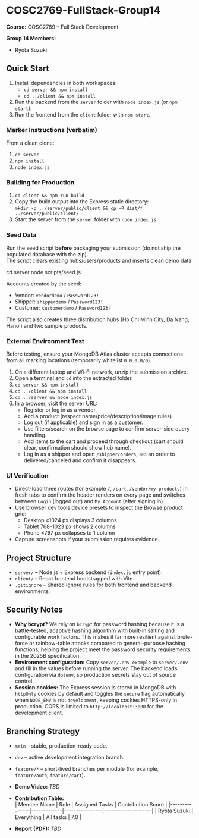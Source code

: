# COSC2769-FullStack-Group14

**Course:** COSC2769 – Full Stack Development

**Group 14 Members:**
- Ryota Suzuki

## Quick Start
1. Install dependencies in both workspaces:
   - `cd server && npm install`
   - `cd ../client && npm install`
2. Run the backend from the `server` folder with `node index.js` (or `npm start`).
3. Run the frontend from the `client` folder with `npm start`.

### Marker Instructions (verbatim)
From a clean clone:
1. `cd server`
2. `npm install`
3. `node index.js`

### Building for Production
1. `cd client && npm run build`
2. Copy the build output into the Express static directory:  
   `mkdir -p ../server/public/client && cp -R dist/* ../server/public/client/`
3. Start the server from the `server` folder with `node index.js`

### Seed Data
Run the seed script **before** packaging your submission (do not ship the populated database with the zip).  
The script clears existing hubs/users/products and inserts clean demo data.

cd server
node scripts/seed.js

Accounts created by the seed:
- Vendor: `vendordemo` / `Password123!`
- Shipper: `shipperdemo` / `Password123!`
- Customer: `customerdemo` / `Password123!`

The script also creates three distribution hubs (Ho Chi Minh City, Da Nang, Hanoi) and two sample products.

### External Environment Test
Before testing, ensure your MongoDB Atlas cluster accepts connections from all marking locations (temporarily whitelist `0.0.0.0/0`).

1. On a different laptop and Wi-Fi network, unzip the submission archive.
2. Open a terminal and `cd` into the extracted folder.
3. `cd server && npm install`
4. `cd ../client && npm install`
5. `cd ../server && node index.js`
6. In a browser, visit the server URL:
   - Register or log in as a vendor.
   - Add a product (respect name/price/description/image rules).
   - Log out (if applicable) and sign in as a customer.
   - Use filters/search on the browse page to confirm server-side query handling.
   - Add items to the cart and proceed through checkout (cart should clear, confirmation should show hub name).
   - Log in as a shipper and open `/shipper/orders`; set an order to delivered/canceled and confirm it disappears.

### UI Verification
- Direct-load three routes (for example `/`, `/cart`, `/vendor/my-products`) in fresh tabs to confirm the header renders on every page and switches between `Login` (logged out) and `My Account` (after signing in).
- Use browser dev tools device presets to inspect the Browse product grid:  
  - Desktop ≥1024 px displays 3 columns  
  - Tablet 768–1023 px shows 2 columns  
  - Phone ≤767 px collapses to 1 column  
- Capture screenshots if your submission requires evidence.

## Project Structure
- `server/` – Node.js + Express backend (`index.js` entry point).
- `client/` – React frontend bootstrapped with Vite.
- `.gitignore` – Shared ignore rules for both frontend and backend environments.

## Security Notes
- **Why bcrypt?** We rely on `bcrypt` for password hashing because it is a battle-tested, adaptive hashing algorithm with built-in salting and configurable work factors. This makes it far more resilient against brute-force or rainbow-table attacks compared to general-purpose hashing functions, helping the project meet the password security requirements in the 2025B specification.
- **Environment configuration:** Copy `server/.env.example` to `server/.env` and fill in the values before running the server. The backend loads configuration via `dotenv`, so production secrets stay out of source control.
- **Session cookies:** The Express session is stored in MongoDB with `httpOnly` cookies by default and toggles the `secure` flag automatically when `NODE_ENV` is not `development`, keeping cookies HTTPS-only in production. CORS is limited to `http://localhost:3000` for the development client.

## Branching Strategy
- `main` – stable, production-ready code.
- `dev` – active development integration branch.
- `feature/*` – short-lived branches per module (for example, `feature/auth`, `feature/cart`).

- **Demo Video:** _TBD_

- **Contribution Table:**  
  | Member Name   | Role        | Assigned Tasks | Contribution Score |
  |---------------|-------------|----------------|--------------------|
  | Ryota Suzuki  | Everything  | All tasks      | 7.0 |

- **Report (PDF):** _TBD_
